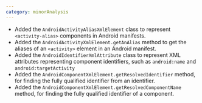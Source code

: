 ```yaml
---
category: minorAnalysis
---
```

* Added the `AndroidActivityAliasXmlElement` class to represent `<activity-alias>` components in Android manifests.
* Added the `AndroidActivityXmlElement.getAnAlias` method to get the aliases of an `<activity>` element in an Android manifest.
* Added the `AndroidIdentifierXmlAttribute` class to represent XML attributes representing component identifiers, such as `android:name` and `android:targetActivity`
* Added the `AndroidComponentXmlElement.getResolvedIdentifier` method, for finding the fully qualified identifier from an identifier.
* Added the `AndroidComponentXmlElement.getResolvedComponentName` method, for finding the fully qualified identifier of a component.
